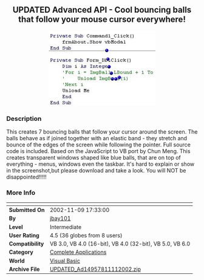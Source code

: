 ﻿<div align="center">

## UPDATED Advanced API \- Cool bouncing balls that follow your mouse cursor everywhere\!

<img src="PIC20021191385781.JPG">
</div>

### Description

This creates 7 bouncing balls that follow your cursor around the screen. The balls behave as if joined together with an elastic band - they stretch and bounce of the edges of the screen while following the pointer. Full source code is included. Based on the JavaScript to VB port by Chun Meng. This creates transparent windows shaped like blue balls, that are on top of everything - menus, windows even the taskbar. It's hard to explain or show in the screenshot,but please download and take a look. You will NOT be disappointed!!!!!
 
### More Info
 


<span>             |<span>
---                |---
**Submitted On**   |2002-11-09 17:33:00
**By**             |[jbay101](https://github.com/Planet-Source-Code/PSCIndex/blob/master/ByAuthor/jbay101.md)
**Level**          |Intermediate
**User Rating**    |4.5 (36 globes from 8 users)
**Compatibility**  |VB 3\.0, VB 4\.0 \(16\-bit\), VB 4\.0 \(32\-bit\), VB 5\.0, VB 6\.0
**Category**       |[Complete Applications](https://github.com/Planet-Source-Code/PSCIndex/blob/master/ByCategory/complete-applications__1-27.md)
**World**          |[Visual Basic](https://github.com/Planet-Source-Code/PSCIndex/blob/master/ByWorld/visual-basic.md)
**Archive File**   |[UPDATED\_Ad14957811112002\.zip](https://github.com/Planet-Source-Code/jbay101-updated-advanced-api-cool-bouncing-balls-that-follow-your-mouse-cursor-everywhere__1-40548/archive/master.zip)








